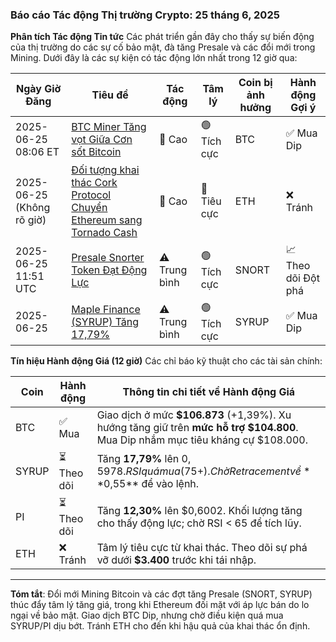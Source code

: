 ### Báo cáo Tác động Thị trường Crypto: 25 tháng 6, 2025

**Phân tích Tác động Tin tức**
Các phát triển gần đây cho thấy sự biến động của thị trường do các sự cố bảo mật, đà tăng Presale và các đổi mới trong Mining. Dưới đây là các sự kiện có tác động lớn nhất trong 12 giờ qua:

| Ngày Giờ Đăng       | Tiêu đề                                                                                               | Tác động   | Tâm lý    | Coin bị ảnh hưởng | Hành động Gợi ý |
|--------------------|---------------------------------------------------------------------------------------------------------|-----------|----------|-----------------|-----------------|
| 2025-06-25 08:06 ET | [BTC Miner Tăng vọt Giữa Cơn sốt Bitcoin](https://www.globenewswire.com/news-release/2025/06/25/3105056/0/en/BTC-Miner-Surges-Amid-Bitcoin-Boom-Users-Earn-Up-to-8-500-Daily-with-Zero-Effort.html) | 🚨 Cao     | 🟢 Tích cực | BTC             | ✅ Mua Dip      |
| 2025-06-25 (Không rõ giờ) | [Đối tượng khai thác Cork Protocol Chuyển Ethereum sang Tornado Cash](https://economictimes.com/crypto-news-today-live-25-jun-2025/liveblog/122054346.cms) | 🚨 Cao     | 🔴 Tiêu cực | ETH             | ❌ Tránh        |
| 2025-06-25 11:51 UTC | [Presale Snorter Token Đạt Động Lực](https://bitcoinist.com/crypto-presales-live-news-today-latest-opportunities-updates-june-25/) | ⚠️ Trung bình | 🟢 Tích cực | SNORT           | 📈 Theo dõi Đột phá |
| 2025-06-25        | [Maple Finance (SYRUP) Tăng 17,79%](https://www.analyticsinsight.net/cryptocurrency-analytics-insight/10-best-cryptos-to-buy-on-25th-june-2025) | ⚠️ Trung bình | 🟢 Tích cực | SYRUP           | ✅ Mua Dip      |

**Tín hiệu Hành động Giá (12 giờ)**
Các chỉ báo kỹ thuật cho các tài sản chính:

| Coin  | Hành động  | Thông tin chi tiết về Hành động Giá                                                               |
|-------|-----------|------------------------------------------------------------------------------------|
| BTC   | ✅ Mua    | Giao dịch ở mức **$106.873** (+1,39%). Xu hướng tăng giữ trên **mức hỗ trợ $104.800**. Mua Dip nhắm mục tiêu kháng cự $108.000. |
| SYRUP | ⏳ Theo dõi | Tăng **17,79%** lên $0,5978. RSI quá mua (75+). Chờ Retracement về **$0,55** để vào lệnh. |
| PI    | ⏳ Theo dõi | Tăng **12,30%** lên $0,6002. Khối lượng tăng cho thấy động lực; chờ RSI < 65 để tích lũy. |
| ETH   | ❌ Tránh  | Tâm lý tiêu cực từ khai thác. Theo dõi sự phá vỡ dưới **$3.400** trước khi tái nhập. |

---
**Tóm tắt**: Đổi mới Mining Bitcoin và các đợt tăng Presale (SNORT, SYRUP) thúc đẩy tâm lý tăng giá, trong khi Ethereum đối mặt với áp lực bán do lo ngại về bảo mật. Giao dịch BTC Dip, nhưng chờ điều kiện quá mua SYRUP/PI dịu bớt. Tránh ETH cho đến khi hậu quả của khai thác ổn định.